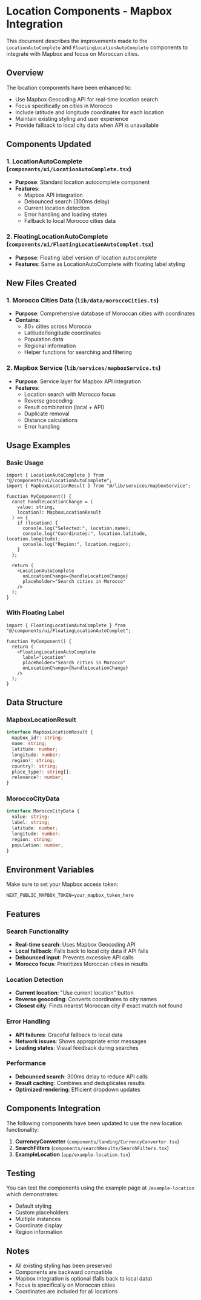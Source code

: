 # Location Components - Mapbox Integration

This document describes the improvements made to the `LocationAutoComplete` and `FloatingLocationAutoComplete` components to integrate with Mapbox and focus on Moroccan cities.

## Overview

The location components have been enhanced to:

- Use Mapbox Geocoding API for real-time location search
- Focus specifically on cities in Morocco
- Include latitude and longitude coordinates for each location
- Maintain existing styling and user experience
- Provide fallback to local city data when API is unavailable

## Components Updated

### 1. LocationAutoComplete (`components/ui/LocationAutoComplete.tsx`)

- **Purpose**: Standard location autocomplete component
- **Features**:
  - Mapbox API integration
  - Debounced search (300ms delay)
  - Current location detection
  - Error handling and loading states
  - Fallback to local Morocco cities data

### 2. FloatingLocationAutoComplete (`components/ui/FloatingLocationAutoComplet.tsx`)

- **Purpose**: Floating label version of location autocomplete
- **Features**: Same as LocationAutoComplete with floating label styling

## New Files Created

### 1. Morocco Cities Data (`lib/data/moroccoCities.ts`)

- **Purpose**: Comprehensive database of Moroccan cities with coordinates
- **Contains**:
  - 80+ cities across Morocco
  - Latitude/longitude coordinates
  - Population data
  - Regional information
  - Helper functions for searching and filtering

### 2. Mapbox Service (`lib/services/mapboxService.ts`)

- **Purpose**: Service layer for Mapbox API integration
- **Features**:
  - Location search with Morocco focus
  - Reverse geocoding
  - Result combination (local + API)
  - Duplicate removal
  - Distance calculations
  - Error handling

## Usage Examples

### Basic Usage

```tsx
import { LocationAutoComplete } from "@/components/ui/LocationAutoComplete";
import { MapboxLocationResult } from "@/lib/services/mapboxService";

function MyComponent() {
  const handleLocationChange = (
    value: string,
    location?: MapboxLocationResult
  ) => {
    if (location) {
      console.log("Selected:", location.name);
      console.log("Coordinates:", location.latitude, location.longitude);
      console.log("Region:", location.region);
    }
  };

  return (
    <LocationAutoComplete
      onLocationChange={handleLocationChange}
      placeholder="Search cities in Morocco"
    />
  );
}
```

### With Floating Label

```tsx
import { FloatingLocationAutoComplete } from "@/components/ui/FloatingLocationAutoComplet";

function MyComponent() {
  return (
    <FloatingLocationAutoComplete
      label="Location"
      placeholder="Search cities in Morocco"
      onLocationChange={handleLocationChange}
    />
  );
}
```

## Data Structure

### MapboxLocationResult

```typescript
interface MapboxLocationResult {
  mapbox_id?: string;
  name: string;
  latitude: number;
  longitude: number;
  region?: string;
  country?: string;
  place_type?: string[];
  relevance?: number;
}
```

### MoroccoCityData

```typescript
interface MoroccoCityData {
  value: string;
  label: string;
  latitude: number;
  longitude: number;
  region: string;
  population: number;
}
```

## Environment Variables

Make sure to set your Mapbox access token:

```env
NEXT_PUBLIC_MAPBOX_TOKEN=your_mapbox_token_here
```

## Features

### Search Functionality

- **Real-time search**: Uses Mapbox Geocoding API
- **Local fallback**: Falls back to local city data if API fails
- **Debounced input**: Prevents excessive API calls
- **Morocco focus**: Prioritizes Moroccan cities in results

### Location Detection

- **Current location**: "Use current location" button
- **Reverse geocoding**: Converts coordinates to city names
- **Closest city**: Finds nearest Moroccan city if exact match not found

### Error Handling

- **API failures**: Graceful fallback to local data
- **Network issues**: Shows appropriate error messages
- **Loading states**: Visual feedback during searches

### Performance

- **Debounced search**: 300ms delay to reduce API calls
- **Result caching**: Combines and deduplicates results
- **Optimized rendering**: Efficient dropdown updates

## Components Integration

The following components have been updated to use the new location functionality:

1. **CurrencyConverter** (`components/landing/CurrencyConverter.tsx`)
2. **SearchFilters** (`components/searchResults/SearchFilters.tsx`)
3. **ExampleLocation** (`app/example-location.tsx`)

## Testing

You can test the components using the example page at `/example-location` which demonstrates:

- Default styling
- Custom placeholders
- Multiple instances
- Coordinate display
- Region information

## Notes

- All existing styling has been preserved
- Components are backward compatible
- Mapbox integration is optional (falls back to local data)
- Focus is specifically on Moroccan cities
- Coordinates are included for all locations

